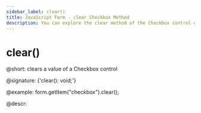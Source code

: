 ```yaml
---
sidebar_label: clear()
title: JavaScript Form - clear Checkbox Method 
description: You can explore the clear method of the Checkbox control of Form in the documentation of the DHTMLX JavaScript UI library. Browse developer guides and API reference, try out code examples and live demos, and download a free 30-day evaluation version of DHTMLX Suite 7.
---
```


# clear()

@short: clears a value of a Checkbox control

@signature: {'clear(): void;'}

@example:
form.getItem("checkbox").clear();

@descr:
